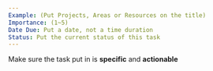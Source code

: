 ```yaml
---
Example: (Put Projects, Areas or Resources on the title)
Importance: (1~5)
Date Due: Put a date, not a time duration
Status: Put the current status of this task
---
```

Make sure the task put in is **specific** and **actionable**